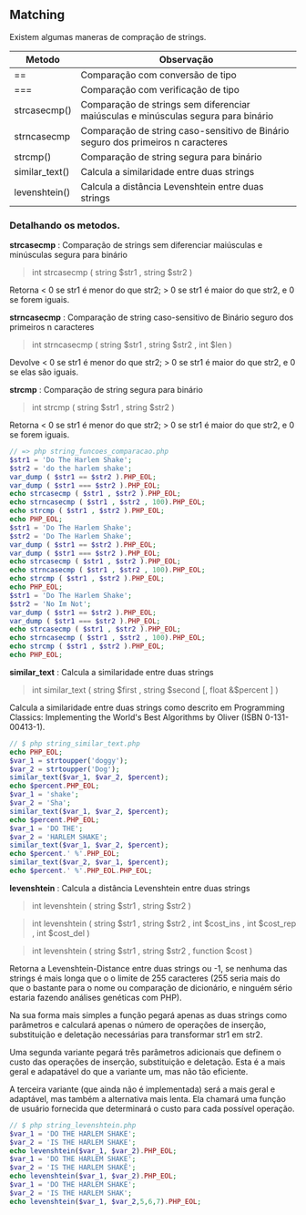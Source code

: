 ## Matching

Existem algumas maneras de compração de strings.

Metodo | Observação
--- | ---
== | Comparação com conversão de tipo
=== | Comparação com verificação de tipo
strcasecmp() | Comparação de strings sem diferenciar maiúsculas e minúsculas segura para binário
strncasecmp | Comparação de string caso-sensitivo de Binário seguro dos primeiros n caracteres
strcmp() | Comparação de string segura para binário
similar_text() | Calcula a similaridade entre duas strings
levenshtein() | Calcula a distância Levenshtein entre duas strings

### Detalhando os metodos.

**strcasecmp** : Comparação de strings sem diferenciar maiúsculas e minúsculas segura para binário
> int strcasecmp ( string $str1 , string $str2 )

Retorna < 0 se str1 é menor do que str2; > 0 se str1 é maior do que str2, e 0 se forem iguais.


**strncasecmp** : Comparação de string caso-sensitivo de Binário seguro dos primeiros n caracteres

>int strncasecmp ( string $str1 , string $str2 , int $len )

Devolve < 0 se str1 é menor do que str2; > 0 se str1 é maior do que str2, e 0 se elas são iguais.


**strcmp** : Comparação de string segura para binário

> int strcmp ( string $str1 , string $str2 )

Retorna < 0 se str1 é menor do que str2; > 0 se str1 é maior do que str2, e 0 se forem iguais.

```php
// => php string_funcoes_comparacao.php
$str1 = 'Do The Harlem Shake';
$str2 = 'do the harlem shake';
var_dump ( $str1 == $str2 ).PHP_EOL;
var_dump ( $str1 === $str2 ).PHP_EOL;
echo strcasecmp ( $str1 , $str2 ).PHP_EOL;
echo strncasecmp ( $str1 , $str2 , 100).PHP_EOL;
echo strcmp ( $str1 , $str2 ).PHP_EOL;
echo PHP_EOL;
$str1 = 'Do The Harlem Shake';
$str2 = 'Do The Harlem Shake';
var_dump ( $str1 == $str2 ).PHP_EOL;
var_dump ( $str1 === $str2 ).PHP_EOL;
echo strcasecmp ( $str1 , $str2 ).PHP_EOL;
echo strncasecmp ( $str1 , $str2 , 100).PHP_EOL;
echo strcmp ( $str1 , $str2 ).PHP_EOL;
echo PHP_EOL;
$str1 = 'Do The Harlem Shake';
$str2 = 'No Im Not';
var_dump ( $str1 == $str2 ).PHP_EOL;
var_dump ( $str1 === $str2 ).PHP_EOL;
echo strcasecmp ( $str1 , $str2 ).PHP_EOL;
echo strncasecmp ( $str1 , $str2 , 100).PHP_EOL;
echo strcmp ( $str1 , $str2 ).PHP_EOL;
echo PHP_EOL;
```

**similar_text** : Calcula a similaridade entre duas strings

> int similar_text ( string $first , string $second [, float &$percent ] )

Calcula a similaridade entre duas strings como descrito em Programming Classics: Implementing the World's Best Algorithms by Oliver (ISBN 0-131-00413-1).

```php
// $ php string_similar_text.php
echo PHP_EOL;
$var_1 = strtoupper('doggy');
$var_2 = strtoupper('Dog');
similar_text($var_1, $var_2, $percent);
echo $percent.PHP_EOL;
$var_1 = 'shake';
$var_2 = 'Sha';
similar_text($var_1, $var_2, $percent);
echo $percent.PHP_EOL;
$var_1 = 'DO THE';
$var_2 = 'HARLEM SHAKE';
similar_text($var_1, $var_2, $percent);
echo $percent.' %'.PHP_EOL;
similar_text($var_2, $var_1, $percent);
echo $percent.' %'.PHP_EOL.PHP_EOL;
```

**levenshtein** : Calcula a distância Levenshtein entre duas strings

>int levenshtein ( string $str1 , string $str2 )

>int levenshtein ( string $str1 , string $str2 , int $cost_ins , int $cost_rep , int $cost_del )

>int levenshtein ( string $str1 , string $str2 , function $cost )

Retorna a Levenshtein-Distance entre duas strings ou -1, se nenhuma das strings é mais longa que o o limite de 255 caracteres (255 seria mais do que o bastante para o nome ou comparação de dicionário, e ninguém sério estaria fazendo análises genéticas com PHP).

Na sua forma mais simples a função pegará apenas as duas strings como parâmetros e calculará apenas o número de operações de inserção, substituição e deletação necessárias para transformar str1 em str2.

Uma segunda variante pegará três parâmetros adicionais que definem o custo das operações de inserção, substituição e deletação. Esta é a mais geral e adapatável do que a variante um, mas não tão eficiente.

A terceira variante (que ainda não é implementada) será a mais geral e adaptável, mas também a alternativa mais lenta. Ela chamará uma função de usuário fornecida que determinará o custo para cada possível operação.

```php
// $ php string_levenshtein.php
$var_1 = 'DO THE HARLEM SHAKE';
$var_2 = 'IS THE HARLEM SHAKE';
echo levenshtein($var_1, $var_2).PHP_EOL;
$var_1 = 'DO THE HARLEM SHAKE';
$var_2 = 'IS THE HARLEM SHAKÊ';
echo levenshtein($var_1, $var_2).PHP_EOL;
$var_1 = 'DO THE HARLEM SHAKE';
$var_2 = 'IS THE HARLEM SHAK';
echo levenshtein($var_1, $var_2,5,6,7).PHP_EOL;
```
